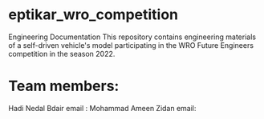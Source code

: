 # eptikar_wro_competition
Engineering Documentation
This repository contains engineering materials of a self-driven vehicle's model participating in the WRO Future Engineers competition in the season 2022.

# Team members:
Hadi Nedal Bdair     email :
Mohammad Ameen Zidan    email:

#
